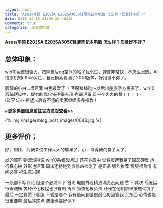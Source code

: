 ```yaml
---
layout: post
title: "Asus/华硕 E202SA E202SA3050轻薄笔记本电脑 怎么样？质量好不好？"
date: 2015-12-30 23:09:28 +0800
comments: true
categories: 笔记本电脑
---
```


**Asus/华硕 E202SA E202SA3050轻薄笔记本电脑 怎么样？质量好不好？**

## 总体印象：

win10系统很强大，按照售后qq空间的帖子优化过，速度非常快，不怎么发热。可惜原机的office太烂，自己摸索着装了2016版本，好用得不得了。

靓靓的小白…很轻薄 白色最爱了 ！客服棒棒哒～以后出差旅游方便多了，win10系统适应中，提供的优化操作很有用 也很详细 给一个大大的赞！！！！~\(≧▽≦)/~希望以后有不懂的卖家继续多多指教！

#[**更多详细信息前往官方商店查看>>**](http://redirect.simba.taobao.com/rd?w=unionnojs&f=http%3A%2F%2Fai.taobao.com%2Fauction%2Fedetail.htm%3Fe%3Di0OX2lMM6wPuDAZjWhpTWEg5DlT7BwV404vZU2%252Ffkc5BWJVBnwmj7tnO073KpEUuesayvrQ7hvkEwiwEAUVRm%252BkhmNFX%252F3dHWvA9v2QHrugIdF8vpPzQmyxkRCTGouB6Py51kduwY2Mk%252FzCZRGsCIg%253D%253D%26ptype%3D100010%26from%3Dbasic&k=5ccfdb950740ca16&c=un&b=alimm_0&p=mm_109581374_12296429_46532450)

<!--More-->

{% img /images/blog_post_images/0043.jpg %}

## 更多评价；

好，很快，对我来说工作大大的够用了，小，显得我的袋子大了，

发的顺丰 物流没得说 win10系统没用过 还在适应中 让客服帮我换了固态硬盘 运行真心快 外形也轻薄 周末还特地到维修站检测了 是正品 强烈推荐 客服很热情 有问必答 祝生意兴隆

一般都不写评论 但这个必须评下 首先 电脑外观精致漂亮没问题 赞下 其次 系统运行很流畅 各种优化教程也很有用 再次 物流也很负责 让我在他们店里接电试机子 最后 一定要赞下客服 不管是哪个 我有疑问都是很耐心的回答我 买东西 心情也是很重要嘛 最后冲这点 费事也要好评下